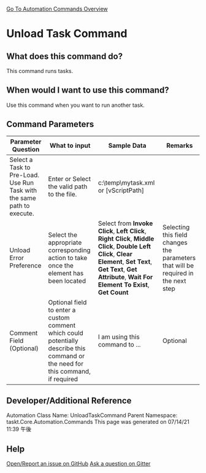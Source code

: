 <!--TITLE: Unload Task Command -->
<!-- SUBTITLE: a command in the Task Commands group. -->
[Go To Automation Commands Overview](/automation-commands.md)


# Unload Task Command


## What does this command do?
This command runs tasks.


## When would I want to use this command?
Use this command when you want to run another task.


## Command Parameters
| Parameter Question   	| What to input  	|  Sample Data 	| Remarks  	|
| ---                    | ---               | ---           | ---       |
|Select a Task to Pre-Load.  Use Run Task with the same path to execute.|Enter or Select the valid path to the file.|c:\temp\mytask.xml or [vScriptPath]||
|Unload Error Preference|Select the appropriate corresponding action to take once the element has been located|Select from **Invoke Click**, **Left Click**, **Right Click**, **Middle Click**, **Double Left Click**, **Clear Element**, **Set Text**, **Get Text**, **Get Attribute**, **Wait For Element To Exist**, **Get Count**|Selecting this field changes the parameters that will be required in the next step|
|Comment Field (Optional)|Optional field to enter a custom comment which could potentially describe this command or the need for this command, if required|I am using this command to ...|Optional|


## Developer/Additional Reference
Automation Class Name: UnloadTaskCommand
Parent Namespace: taskt.Core.Automation.Commands
This page was generated on 07/14/21 11:39 午後


## Help
[Open/Report an issue on GitHub](https://github.com/saucepleez/taskt/issues/new)
[Ask a question on Gitter](https://gitter.im/taskt-rpa/Lobby)
